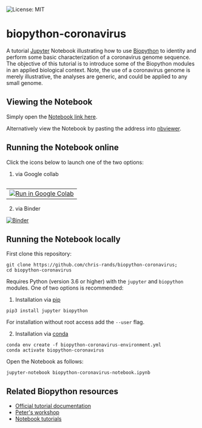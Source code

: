 ![License: MIT](https://img.shields.io/badge/License-MIT-blue.svg)
# biopython-coronavirus

A tutorial [Jupyter](https://jupyter.org/) Notebook illustrating how to use [Biopython](https://github.com/biopython/biopython) to identity and perform some basic characterization of a coronavirus genome sequence. The objective of this tutorial is to introduce some of the Biopython modules in an applied biological context. Note, the use of a coronavirus genome is merely illustrative, the analyses are generic, and could be applied to any small genome.

## Viewing the Notebook

Simply open the [Notebook link here](https://github.com/chris-rands/biopython-coronavirus/blob/master/biopython-coronavirus-notebook.ipynb).

Alternatively view the Notebook by pasting the address into [nbviewer](https://nbviewer.jupyter.org/).

## Running the Notebook online

Click the icons below to launch one of the two options:

1. via Google collab

<div class="devsite-table-wrapper"><table class="tfo-notebook-buttons" align="left">
<td><a target="_blank" href="https://colab.research.google.com/drive/12W2kRj5zK4PhAw1h26ULUHdTYP_KD0TN">
<img src="https://www.tensorflow.org/images/colab_logo_32px.png">Run in Google Colab</a></td>
</table></div>

2. via Binder

[![Binder](https://mybinder.org/badge_logo.svg)](https://mybinder.org/v2/gh/chris-rands/biopython-coronavirus/master)

## Running the Notebook locally

First clone this repository:
```
git clone https://github.com/chris-rands/biopython-coronavirus;
cd biopython-coronavirus
```

Requires Python (version 3.6 or higher) with the `jupyter` and `biopython` modules. One of two options is recommended:

1) Installation via [pip](https://pip.pypa.io/en/stable/)

```
pip3 install jupyter biopython
```

For installation without root access add the `--user` flag.

2) Installation via [conda](https://docs.conda.io/en/latest/)
  
```
conda env create -f biopython-coronavirus-environment.yml
conda activate biopython-coronavirus
```

Open the Notebook as follows:
```
jupyter-notebook biopython-coronavirus-notebook.ipynb
```

## Related Biopython resources

- [Official tutorial documentation](http://biopython.org/DIST/docs/tutorial/Tutorial.html)
- [Peter's workshop](https://github.com/peterjc/biopython_workshop)
- [Notebook tutorials](https://github.com/tiagoantao/biopython-notebook)

